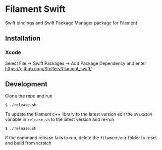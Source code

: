 # Filament Swift

Swift bindings and Swift Package Manager package for [Filament](https://github.com/google/filament)

## Installation

### Xcode

Select File -> Swift Packages -> Add Package Dependency and enter https://github.com/Stefterv/filament_swift/

## Development

Clone the repo and run
```
$ ./release.sh

```
To update the filament c++ library to the latest version edit the `$VERSION` variable in `release.sh` to the latest version and re-run 
```
$ ./release.sh

```

If the command release fails to run, delete the `filament/out` folder to reset and build from scratch

